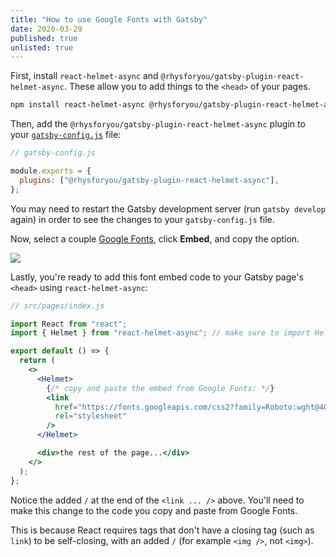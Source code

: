 ```yaml
---
title: "How to use Google Fonts with Gatsby"
date: 2020-03-29
published: true
unlisted: true
---
```


First, install `react-helmet-async` and `@rhysforyou/gatsby-plugin-react-helmet-async`. These allow you to add things to the `<head>` of your pages.

```bash
npm install react-helmet-async @rhysforyou/gatsby-plugin-react-helmet-async
```

Then, add the `@rhysforyou/gatsby-plugin-react-helmet-async` plugin to your [`gatsby-config.js`](https://www.gatsbyjs.org/docs/gatsby-config/) file:

```jsx
// gatsby-config.js

module.exports = {
  plugins: ["@rhysforyou/gatsby-plugin-react-helmet-async"],
};
```

You may need to restart the Gatsby development server (run `gatsby develop` again) in order to see the changes to your `gatsby-config.js` file.

Now, select a couple [Google Fonts](https://fonts.google.com), click **Embed**, and copy the **<link>** option.

![](https://user-images.githubusercontent.com/30215449/105642337-2de3c680-5e57-11eb-8dd4-67e1f0e52a57.png)

Lastly, you're ready to add this font embed code to your Gatsby page's `<head>` using `react-helmet-async`:

```jsx
// src/pages/index.js

import React from "react";
import { Helmet } from "react-helmet-async"; // make sure to import Helmet

export default () => {
  return (
    <>
      <Helmet>
        {/* copy and paste the embed from Google Fonts: */}
        <link
          href="https://fonts.googleapis.com/css2?family=Roboto:wght@400;700&display=swap"
          rel="stylesheet"
        />
      </Helmet>

      <div>the rest of the page...</div>
    </>
  );
};
```

Notice the added `/` at the end of the `<link ... />` above. You'll need to make this change to the code you copy and paste from Google Fonts.

This is because React requires tags that don't have a closing tag (such as `link`) to be self-closing, with an added `/` (for example `<img />`, not `<img>`).
